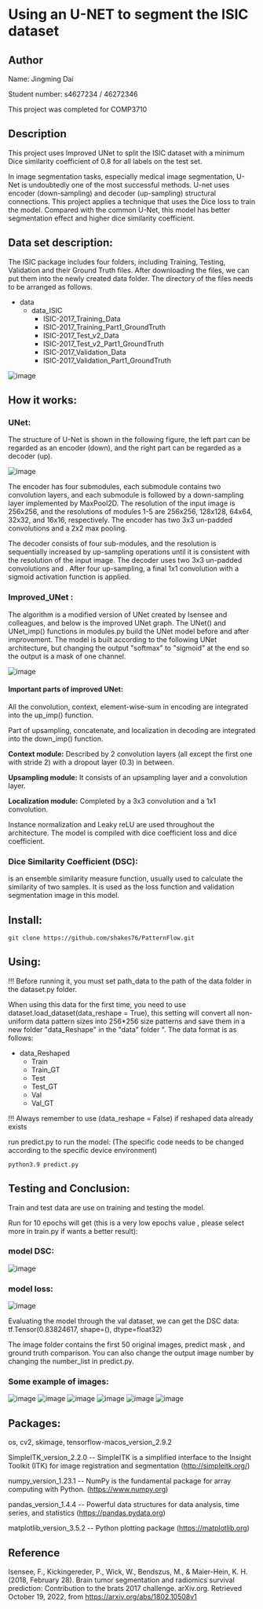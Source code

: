 
# Using an U-NET to segment the ISIC dataset


## Author
Name: Jingming Dai 

Student number: s4627234 / 46272346

This project was completed for COMP3710



## Description
This project uses Improved UNet to split the ISIC dataset with a minimum Dice similarity coefficient of 0.8 for all labels on the test set. 

In image segmentation tasks, especially medical image segmentation, U-Net is undoubtedly one of the most successful methods. U-net uses encoder (down-sampling) and decoder (up-sampling) structural connections. This project applies a technique that uses the Dice loss to train the model. Compared with the common U-Net, this model has better segmentation effect and higher dice similarity coefficient.


## Data set description:
The ISIC package includes four folders, including Training, Testing, Validation and their Ground Truth files. After downloading the files, we can put them into the newly created data folder. The directory of the files needs to be arranged as follows.

* data
    * data_ISIC
        * ISIC-2017_Training_Data
        * ISIC-2017_Training_Part1_GroundTruth
        * ISIC-2017_Test_v2_Data
        * ISIC-2017_Test_v2_Part1_GroundTruth
        * ISIC-2017_Validation_Data
        * ISIC-2017_Validation_Part1_GroundTruth

![image](./images/data_image_example.png)


## How it works:

### UNet:
The structure of U-Net is shown in the following figure, the left part can be regarded as an encoder (down), and the right part can be regarded as a decoder (up).

![image](./images/model256.png)

The encoder has four submodules, each submodule contains two convolution layers, and each submodule is followed by a down-sampling layer implemented by MaxPool2D. The resolution of the input image is 256x256, and the resolutions of modules 1-5 are 256x256, 128x128, 64x64, 32x32, and 16x16, respectively. The encoder has two 3x3 un-padded convolutions and a 2x2 max pooling. 

The decoder consists of four sub-modules, and the resolution is sequentially increased by up-sampling operations until it is consistent with the resolution of the input image. The decoder uses two 3x3 un-padded convolutions and . After four up-sampling, a final 1x1 convolution with a sigmoid activation function is applied.


### Improved_UNet : 
The algorithm is a modified version of UNet created by Isensee and colleagues, and below is the improved UNet graph. The UNet() and UNet_imp() functions in modules.py build the UNet model before and after improvement. The model is built according to the following UNet architecture, but changing the output "softmax" to "sigmoid" at the end so the output is a mask of one channel.

![image](./images/model_imp.png)

#### Important parts of improved UNet:

All the convolution, context, element-wise-sum in encoding are integrated into the up_imp() function.

Part of upsampling, concatenate, and localization in decoding are integrated into the down_imp() function.

__Context module:__
Described by 2 convolution layers (all except the first one with stride 2) with a dropout layer (0.3) in between.

__Upsampling module:__
It consists of an upsampling layer and a convolution layer.

__Localization module:__
Completed by a 3x3 convolution and a 1x1 convolution.

Instance normalization and Leaky reLU are used throughout the architecture. The model is compiled with dice coefficient loss and dice coefficient.


### Dice Similarity Coefficient (DSC):
is an ensemble similarity measure function, usually used to calculate the similarity of two samples. It is used as the loss function and validation segmentation image in this model.


## Install: 
``` 
git clone https://github.com/shakes76/PatternFlow.git 
```


## Using: 
!!! Before running it, you must set path_data to the path of the data folder in the dataset.py folder.

When using this data for the first time, you need to use dataset.load_dataset(data_reshape = True), this setting will convert all non-uniform data pattern sizes into 256*256 size patterns and save them in a new folder "data_Reshape" in the "data" folder ". The data format is as follows:

* data_Reshaped
    * Train
    * Train_GT
    * Test
    * Test_GT
    * Val
    * Val_GT

!!! Always remember to use (data_reshape = False) if reshaped data already exists

run predict.py to run the model:
(The specific code needs to be changed according to the specific device environment)
```
python3.9 predict.py
```

## Testing and Conclusion: 
Train and test data are use on training and testing the model.

Run for 10 epochs will get (this is a very low epochs value
, please select more in train.py if wants a better result):

### model DSC:

![image](./images/DSC.png)


### model loss:

![image](./images/loss.png)


Evaluating the model through the val dataset, we can get the DSC data:
tf.Tensor(0.83824617, shape=(), dtype=float32)

The image folder contains the first 50 original images, predict mask , and ground truth comparison. You can also change the output image number by changing the number_list in predict.py.

### Some example of images:
![image](./images/output0.png)
![image](./images/output2.png)
![image](./images/output5.png)
![image](./images/output10.png)
![image](./images/output13.png)
![image](./images/output37.png)



## Packages:
os, cv2, skimage, tensorflow-macos_version_2.9.2

SimpleITK_version_2.2.0
-- SimpleITK is a simplified interface to the Insight Toolkit (ITK) for image registration and segmentation
(http://simpleitk.org/)

numpy_version_1.23.1
-- NumPy is the fundamental package for array computing with Python.
(https://www.numpy.org)

pandas_version_1.4.4
-- Powerful data structures for data analysis, time series, and statistics
(https://pandas.pydata.org)

matplotlib_version_3.5.2
-- Python plotting package
(https://matplotlib.org)


## Reference

Isensee, F., Kickingereder, P., Wick, W., Bendszus, M., &amp; Maier-Hein, K. H. (2018, February 28). Brain tumor segmentation and radiomics survival prediction: Contribution to the brats 2017 challenge. arXiv.org. Retrieved October 19, 2022, from https://arxiv.org/abs/1802.10508v1 